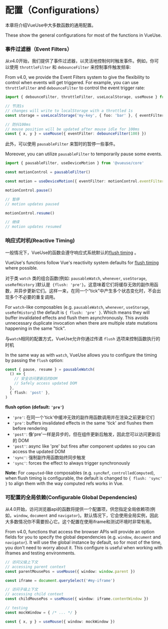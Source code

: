 # 配置（Configurations）

本章将介绍VueUse中大多数函数的通用配置。

These show the general configurations for most of the functions in VueUse.

### 事件过滤器（Event Filters）

从v4.0开始，我们提供了事件过滤器，以灵活地控制何时触发事件。例如，你可以使用 `throttleFilter` 和 `debounceFilter` 来控制事件触发频率:

From v4.0, we provide the Event Filters system to give the flexibility to control when events will get triggered. For example, you can use `throttleFilter` and `debounceFilter` to control the event trigger rate:

```ts
import { debounceFilter, throttleFilter, useLocalStorage, useMouse } from '@vueuse/core'

// 节流1s
// changes will write to localStorage with a throttled 1s
const storage = useLocalStorage('my-key', { foo: 'bar' }, { eventFilter: throttleFilter(1000) })

// 防抖100ms
// mouse position will be updated after mouse idle for 100ms
const { x, y } = useMouse({ eventFilter: debounceFilter(100) })
```

此外，可以使用 `pausableFilter` 来暂时的暂停一些事件。

Moreover, you can utilize `pausableFilter` to temporarily pause some events.

```ts
import { pausableFilter, useDeviceMotion } from '@vueuse/core'

const motionControl = pausableFilter()

const motion = useDeviceMotion({ eventFilter: motionControl.eventFilter })

motionControl.pause()

// 暂停
// motion updates paused

motionControl.resume()

// 继续
// motion updates resumed
```

### 响应式时机(Reactive Timing)

一般情况下，VueUse的函数会遵守响应式系统默认的[flush timing](https://vuejs.org/guide/essentials/watchers.html#callback-flush-timing) 。

VueUse's functions follow Vue's reactivity system defaults for [flush timing](https://vuejs.org/guide/essentials/watchers.html#callback-flush-timing) where possible.

对于类 `watch` 类的组合函数(例如: `pausableWatch`, `whenever`, `useStorage`, `useRefHistory` )默认是` {flush: 'pre'}`。这意味着它们将缓存无效的副作用函数，并异步更新它们。这样一来，在同一个“tick”中产生多个状态变化时，不会出现多个不必要的重复调用。

For `watch`-like composables (e.g. `pausableWatch`, `whenever`, `useStorage`, `useRefHistory`) the default is `{ flush: 'pre' }`. Which means they will buffer invalidated effects and flush them asynchronously. This avoids unnecessary duplicate invocation when there are multiple state mutations happening in the same "tick".

与`watch`相同的配置方式，VueUse允许你通过传递 `flush` 选项来控制函数执行的时机

In the same way as with `watch`, VueUse allows you to configure the timing by passing the `flush` option:

```ts
const { pause, resume } = pausableWatch(
  () => {
    // 安全访问更新后的DOM
    // Safely access updated DOM
  },
  { flush: 'post' },
)
```
**flush option (default: `'pre'`)**

- `'pre'`: 在同一个'tick'中缓冲无效的副作用函数调用并在渲染之前更新它们
- `'pre'`: buffers invalidated effects in the same 'tick' and flushes them before rendering
- `'post'`: 像'pre'一样是异步的，但在组件更新后触发，因此您可以访问更新后的 DOM
- `'post'`: async like 'pre' but fires after component updates so you can access the updated DOM
- `'sync'`: 强制副作用函数始终同步触发
- `'sync'`: forces the effect to always trigger synchronously

**Note:** For `computed`-like composables (e.g. `syncRef`, `controlledComputed`), when flush timing is configurable, the default is changed to `{ flush: 'sync' }` to align them with the way computed refs works in Vue.

### 可配置的全局依赖(Configurable Global Dependencies)

从4.0开始，访问浏览器api的函数将提供一个配置项，供您指定全局依赖项(例如，`window`, `document` and `navigator`)。默认情况下，它会使用全局实例，因此大多数情况你不需要担心它。这个配置在使用iframe和测试环境时非常有用。

From v4.0, functions that access the browser APIs will provide an option fields for you to specify the global dependencies (e.g. `window`, `document` and `navigator`). It will use the global instance by default, so for most of the time, you don't need to worry about it. This configure is useful when working with iframes and testing environments.

```ts
// 访问父级上下文
// accessing parent context
const parentMousePos = useMouse({ window: window.parent })

const iframe = document.querySelect('#my-iframe')

// 访问子级上下文
// accessing child context
const childMousePos = useMouse({ window: iframe.contentWindow })
```

```ts
// testing
const mockWindow = { /* ... */ }

const { x, y } = useMouse({ window: mockWindow })
```
